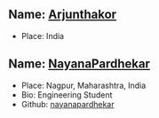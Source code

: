 ## Name: [Arjunthakor](https://github.com/ARJUN-SINH-THAKOR)

- Place: India


## Name: [NayanaPardhekar](https://github.com/nayanapardhekar)

- Place: Nagpur, Maharashtra, India
- Bio: Engineering Student
- Github: [nayanapardhekar](https://github.com/nayanapardhekar)



